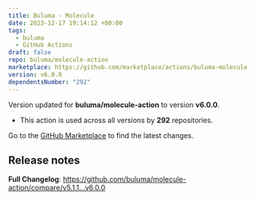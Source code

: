 ```yaml
---
title: Buluma - Molecule
date: 2023-12-17 19:14:12 +00:00
tags:
  - buluma
  - GitHub Actions
draft: false
repo: buluma/molecule-action
marketplace: https://github.com/marketplace/actions/buluma-molecule
version: v6.0.0
dependentsNumber: "292"
---
```



Version updated for **buluma/molecule-action** to version **v6.0.0**.
- This action is used across all versions by **292** repositories.

Go to the [GitHub Marketplace](https://github.com/marketplace/actions/buluma-molecule) to find the latest changes.

## Release notes

**Full Changelog**: https://github.com/buluma/molecule-action/compare/v5.1.1...v6.0.0
